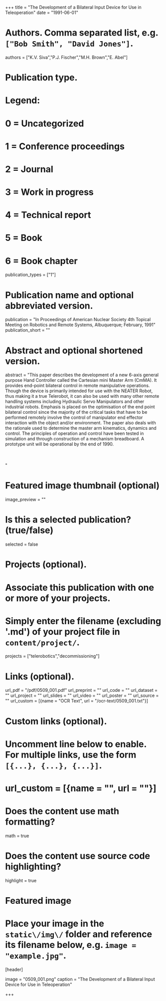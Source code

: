 +++
title = "The Development of a Bilateral Input Device for Use in Teleoperation" 
date = "1991-06-01"

# Authors. Comma separated list, e.g. `["Bob Smith", "David Jones"]`.
authors = ["K.V. Siva","P.J. Fischer","M.H. Brown","E. Abel"]

# Publication type.
# Legend:
# 0 = Uncategorized
# 1 = Conference proceedings
# 2 = Journal
# 3 = Work in progress
# 4 = Technical report
# 5 = Book
# 6 = Book chapter
publication_types = ["1"]

# Publication name and optional abbreviated version.
publication = "In Proceedings  of  American  Nuclear  Society  4th  Topical  Meeting  on  Robotics  and Remote Systems, Albuquerque; February, 1991"
publication_short = ""

# Abstract and optional shortened version.
abstract = "This paper describes the development of a new 6-axis general purpose Hand Controller called the Cartesian mini Master Arm (CmMA). It provides end-point bilateral control in remote manipulative operations. Though the device is primarily intended for use with the NEATER Robot, thus making it a true Telerobot, it can also be used with many other remote handling systems including Hydraulic Servo Manipulators and other industrial robots. Emphasis is placed on the optimisation of the end point  bilateral control since the majority of the critical tasks that have to be performed remotely involve the control of manipulator end effector interaction with the object and/or environment. The paper also deals with the rationale used to determine the master arm kinematics, dynamics and control. The principles of operation and control have been tested in simulation and through construction of a mechanism breadboard. A prototype unit will be operational by the end of 1990.<br><br><br><br>"

# Featured image thumbnail (optional)
image_preview = ""

# Is this a selected publication? (true/false)
selected = false

# Projects (optional).
#   Associate this publication with one or more of your projects.
#   Simply enter the filename (excluding '.md') of your project file in `content/project/`.
projects = ["telerobotics","decommissioning"]

# Links \(optional\).

url_pdf = "/pdf/0509_001.pdf"
url_preprint = ""
url_code = ""
url_dataset = ""
url_project = ""
url_slides = ""
url_video = ""
url_poster = ""
url_source = ""
url_custom = [{name = "OCR Text", url = "/ocr-text/0509_001.txt"}] 

# Custom links (optional).
#   Uncomment line below to enable. For multiple links, use the form `[{...}, {...}, {...}]`.
# url_custom = [{name = "", url = ""}]

# Does the content use math formatting?
math = true

# Does the content use source code highlighting?
highlight = true

# Featured image
# Place your image in the `static\/img\/` folder and reference its filename below, e.g. `image = "example.jpg"`.
[header]

image = "0509_001.png"
caption = "The Development of a Bilateral Input Device for Use in Teleoperation"

+++
